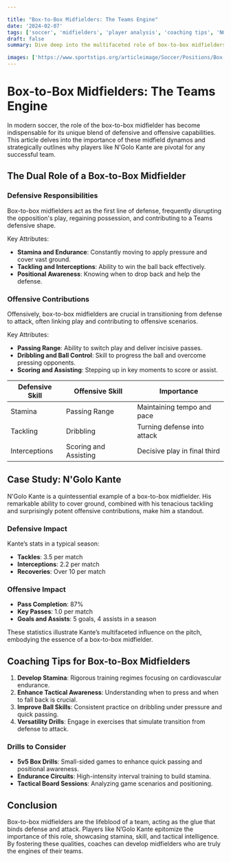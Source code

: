 ```yaml
---

title: "Box-to-Box Midfielders: The Teams Engine"
date: '2024-02-07'
tags: ['soccer', 'midfielders', 'player analysis', 'coaching tips', 'NGolo Kante']
draft: false
summary: Dive deep into the multifaceted role of box-to-box midfielders, focusing on their contributions to both defense and offense, with player examples like NGolo Kante.

images: ['https://www.sportstips.org/articleimage/Soccer/Positions/Box-to-Box.webp']
---
```


# Box-to-Box Midfielders: The Teams Engine

In modern soccer, the role of the box-to-box midfielder has become indispensable for its unique blend of defensive and offensive capabilities. This article delves into the importance of these midfield dynamos and strategically outlines why players like N'Golo Kante are pivotal for any successful team.

## The Dual Role of a Box-to-Box Midfielder

### Defensive Responsibilities

Box-to-box midfielders act as the first line of defense, frequently disrupting the opposition's play, regaining possession, and contributing to a Teams defensive shape.

Key Attributes:
- **Stamina and Endurance**: Constantly moving to apply pressure and cover vast ground.
- **Tackling and Interceptions**: Ability to win the ball back effectively.
- **Positional Awareness**: Knowing when to drop back and help the defense.

### Offensive Contributions

Offensively, box-to-box midfielders are crucial in transitioning from defense to attack, often linking play and contributing to offensive scenarios.

Key Attributes:
- **Passing Range**: Ability to switch play and deliver incisive passes.
- **Dribbling and Ball Control**: Skill to progress the ball and overcome pressing opponents.
- **Scoring and Assisting**: Stepping up in key moments to score or assist.

| Defensive Skill | Offensive Skill      | Importance                  |
|-----------------|----------------------|-----------------------------|
| Stamina         | Passing Range        | Maintaining tempo and pace  |
| Tackling        | Dribbling            | Turning defense into attack |
| Interceptions   | Scoring and Assisting| Decisive play in final third|

## Case Study: N'Golo Kante

N'Golo Kante is a quintessential example of a box-to-box midfielder. His remarkable ability to cover ground, combined with his tenacious tackling and surprisingly potent offensive contributions, make him a standout.

### Defensive Impact

Kante’s stats in a typical season:
- **Tackles**: 3.5 per match
- **Interceptions**: 2.2 per match
- **Recoveries**: Over 10 per match

### Offensive Impact

- **Pass Completion**: 87%
- **Key Passes**: 1.0 per match
- **Goals and Assists**: 5 goals, 4 assists in a season

These statistics illustrate Kante’s multifaceted influence on the pitch, embodying the essence of a box-to-box midfielder.

## Coaching Tips for Box-to-Box Midfielders

1. **Develop Stamina**: Rigorous training regimes focusing on cardiovascular endurance.
2. **Enhance Tactical Awareness**: Understanding when to press and when to fall back is crucial.
3. **Improve Ball Skills**: Consistent practice on dribbling under pressure and quick passing.
4. **Versatility Drills**: Engage in exercises that simulate transition from defense to attack.

### Drills to Consider

- **5v5 Box Drills**: Small-sided games to enhance quick passing and positional awareness.
- **Endurance Circuits**: High-intensity interval training to build stamina.
- **Tactical Board Sessions**: Analyzing game scenarios and positioning.

## Conclusion

Box-to-box midfielders are the lifeblood of a team, acting as the glue that binds defense and attack. Players like N’Golo Kante epitomize the importance of this role, showcasing stamina, skill, and tactical intelligence. By fostering these qualities, coaches can develop midfielders who are truly the engines of their teams.
```
